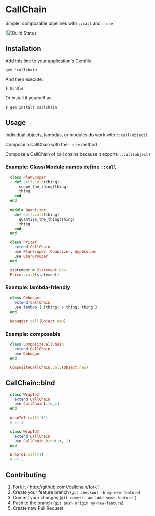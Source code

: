 # CallChain

Simple, composable pipelines with `::call` and `::use`

[![Build Status](https://travis-ci.org/csquared/callchain.svg?branch=master)

## Installation

Add this line to your application's Gemfile:

    gem 'callchain'

And then execute:

    $ bundle

Or install it yourself as:

    $ gem install callchain

## Usage

Individual objects, lambdas, or modules do work with `::call(object)`

Compose a CallChain with the `::use` method

Compose a CallChain of call chains because it exports `::call(object)`

### Example: Class/Module names define `::call`

```ruby
  class PlanScoper
    def self.call(thing)
      scope_the_thing(thing)
      thing
    end
  end

  module Quantizer
    def self.call(thing)
      quantize_the_thing(thing)
      thing
    end
  end

  class Pricer
    extend CallChain
    use PlanScoper, Quantizer, AppGrouper
    use UserGrouper
  end

  statement = Statement.new
  Pricer.call(statement)
```

### Example: lambda-friendly

```ruby
  class Debugger
    extend CallChain
    use lambda { |thing| p thing; thing }
  end

  Debugger.call(Object.new)
```

### Example: composable
```ruby
  class CompositeCallChain
    extend CallChain
    use Debugger
  end

  CompositeCallChain.call(Object.new)
```

## CallChain::bind

```ruby
  class WrapToI
    extend CallChain
    use CallChain[:to_i]
  end

  WrapToI.call('1')
  # => 1
```

```ruby
  class WrapToI
    extend CallChain
    use CallChain.bind(:+, 1)
  end

  WrapToI.call(1)
  # => 2
```

## Contributing

1. Fork it ( http://github.com/<my-github-username>/callchain/fork )
2. Create your feature branch (`git checkout -b my-new-feature`)
3. Commit your changes (`git commit -am 'Add some feature'`)
4. Push to the branch (`git push origin my-new-feature`)
5. Create new Pull Request
